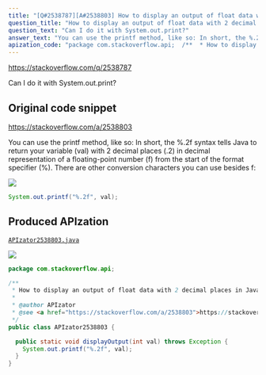 ```yaml
---
title: "[Q#2538787][A#2538803] How to display an output of float data with 2 decimal places in Java?"
question_title: "How to display an output of float data with 2 decimal places in Java?"
question_text: "Can I do it with System.out.print?"
answer_text: "You can use the printf method, like so: In short, the %.2f syntax tells Java to return your variable (val) with 2 decimal places (.2) in decimal representation of a floating-point number (f) from the start of the format specifier (%). There are other conversion characters you can use besides f:"
apization_code: "package com.stackoverflow.api;  /**  * How to display an output of float data with 2 decimal places in Java?  *  * @author APIzator  * @see <a href=\"https://stackoverflow.com/a/2538803\">https://stackoverflow.com/a/2538803</a>  */ public class APIzator2538803 {    public static void displayOutput(int val) throws Exception {     System.out.printf(\"%.2f\", val);   } }"
---
```


https://stackoverflow.com/q/2538787

Can I do it with System.out.print?



## Original code snippet

https://stackoverflow.com/a/2538803

You can use the printf method, like so:
In short, the %.2f syntax tells Java to return your variable (val) with 2 decimal places (.2) in decimal representation of a floating-point number (f) from the start of the format specifier (%).
There are other conversion characters you can use besides f:

<div class="code-logo"><img src="/stackoverflow.png" /></div>

```java
System.out.printf("%.2f", val);
```

## Produced APIzation

[`APIzator2538803.java`](https://github.com/pasqualesalza/apization-temp/raw/main/data/search/APIzator2538803.java)

<div class="code-logo"><img src="/apizator.png" /></div>

```java
package com.stackoverflow.api;

/**
 * How to display an output of float data with 2 decimal places in Java?
 *
 * @author APIzator
 * @see <a href="https://stackoverflow.com/a/2538803">https://stackoverflow.com/a/2538803</a>
 */
public class APIzator2538803 {

  public static void displayOutput(int val) throws Exception {
    System.out.printf("%.2f", val);
  }
}

```